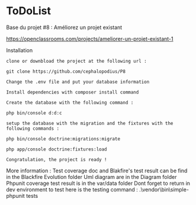 ToDoList
========

Base du projet #8 : Améliorez un projet existant

https://openclassrooms.com/projects/ameliorer-un-projet-existant-1

Installation

	clone or downbload the project at the following url :

    git clone https://github.com/cephalopodius/P8

    Change the .env file and put your database information

    Install dependencies with composer install command

    Create the database with the following command :

    php bin/console d:d:c

    setup the database with the migration and the fixtures with the following commands :

    php bin/console doctrine:migrations:migrate

    php app/console doctrine:fixtures:load

    Congratulation, the project is ready !

More information :
	Test coverage doc and Blakfire's test result can be find in the Blackfire Evolution folder
	Uml diagram are in the Diagram folder
	Phpunit coverage test result is in the var/data folder
	Dont forget to return in dev environment to test
	here is the testing command : .\vendor\bin\simple-phpunit tests